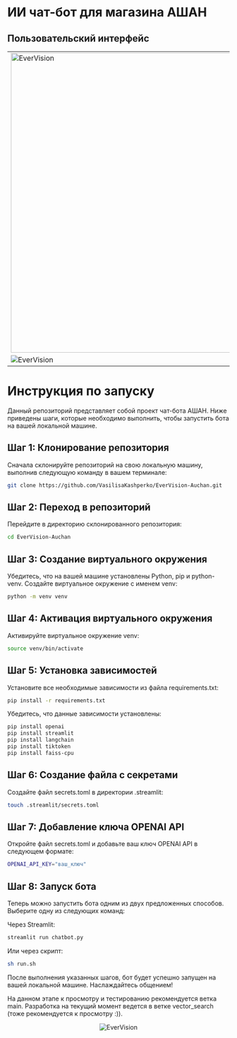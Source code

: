 # ИИ чат-бот для магазина АШАН
## Пользовательский интерфейс

<table>
  <tr>
    <td><img src="https://github.com/VasilisaKashperko/EverVision-Auchan/assets/90206134/1273d704-fcd4-47b0-9f26-4480174d6b66" alt="EverVision" width="1280" height="680"></td>
    <td><img src="https://github.com/VasilisaKashperko/EverVision-Auchan/assets/90206134/3960d7b2-7888-4756-9c8b-7355d9655d91" alt="EverVision" width="1280" height="680"></td>
  </tr>
  <tr>
    <td><img src="https://github.com/VasilisaKashperko/EverVision-Auchan/assets/90206134/671026e6-4593-49dd-b159-575c6de6ac85" alt="EverVision"></td>
    <td><img src="https://github.com/VasilisaKashperko/EverVision-Auchan/assets/90206134/c0c17bab-de65-409b-b4a5-e326bda5c095" alt="EverVision"></td>
  </tr>
</table>

# Инструкция по запуску

Данный репозиторий представляет собой проект чат-бота АШАН. Ниже приведены шаги, которые необходимо выполнить, чтобы запустить бота на вашей локальной машине.

## Шаг 1: Клонирование репозитория

Сначала склонируйте репозиторий на свою локальную машину, выполнив следующую команду в вашем терминале:

```zsh
git clone https://github.com/VasilisaKashperko/EverVision-Auchan.git
```

## Шаг 2: Переход в репозиторий

Перейдите в директорию склонированного репозитория:

```zsh
cd EverVision-Auchan
```

## Шаг 3: Создание виртуального окружения

Убедитесь, что на вашей машине установлены Python, pip и python-venv. Создайте виртуальное окружение с именем venv:

```zsh
python -m venv venv
```

## Шаг 4: Активация виртуального окружения

Активируйте виртуальное окружение venv:

```zsh
source venv/bin/activate
```

## Шаг 5: Установка зависимостей

Установите все необходимые зависимости из файла requirements.txt:

```zsh
pip install -r requirements.txt
```

Убедитесь, что данные зависимости установлены:

```zsh
pip install openai
pip install streamlit
pip install langchain
pip install tiktoken
pip install faiss-cpu
```

## Шаг 6: Создание файла с секретами

Создайте файл secrets.toml в директории .streamlit:

```zsh
touch .streamlit/secrets.toml
```

## Шаг 7: Добавление ключа OPENAI API

Откройте файл secrets.toml и добавьте ваш ключ OPENAI API в следующем формате:

```zsh
OPENAI_API_KEY="ваш_ключ"
```

## Шаг 8: Запуск бота

Теперь можно запустить бота одним из двух предложенных способов. Выберите одну из следующих команд:

Через Streamlit:

```zsh
streamlit run chatbot.py
```

Или через скрипт:

```zsh
sh run.sh
```

После выполнения указанных шагов, бот будет успешно запущен на вашей локальной машине. Наслаждайтесь общением!

На данном этапе к просмотру и тестированию рекомендуется ветка main. Разработка на текущий момент ведется в ветке vector_search (тоже рекомендуется к просмотру :)).

<div align="center">
  <img src="https://github.com/VasilisaKashperko/EverVision-Auchan/assets/90206134/c045a94f-04e6-47f0-8d7b-5ad2821cb070" alt="EverVision">
</div>
